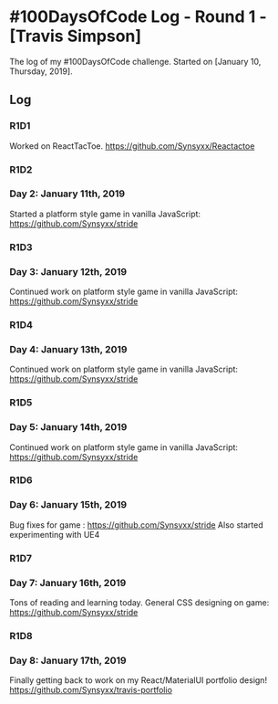 # #100DaysOfCode Log - Round 1 - [Travis Simpson]

The log of my #100DaysOfCode challenge. Started on [January 10, Thursday, 2019].

## Log

### R1D1 
Worked on ReactTacToe. https://github.com/Synsyxx/Reactactoe

### R1D2
### Day 2: January 11th, 2019

Started a platform style game in vanilla JavaScript: https://github.com/Synsyxx/stride

### R1D3
### Day 3: January 12th, 2019

Continued work on platform style game in vanilla JavaScript: https://github.com/Synsyxx/stride

### R1D4
### Day 4: January 13th, 2019

Continued work on platform style game in vanilla JavaScript: https://github.com/Synsyxx/stride

### R1D5
### Day 5: January 14th, 2019

Continued work on platform style game in vanilla JavaScript: https://github.com/Synsyxx/stride

### R1D6
### Day 6: January 15th, 2019

Bug fixes for game : https://github.com/Synsyxx/stride
Also started experimenting with UE4

### R1D7
### Day 7: January 16th, 2019

Tons of reading and learning today.
General CSS designing on game: https://github.com/Synsyxx/stride

### R1D8
### Day 8: January 17th, 2019

Finally getting back to work on my React/MaterialUI portfolio design!
https://github.com/Synsyxx/travis-portfolio
